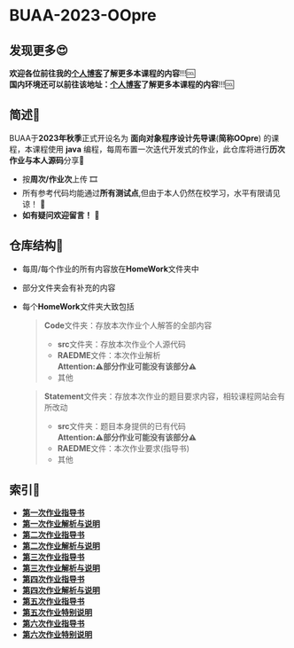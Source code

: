 # BUAA-2023-OOpre
## 发现更多😍
**欢迎各位前往我的[**个人博客**](https://mossdream.github.io)了解更多本课程的内容**!!!🆒  
**国内环境还可以前往该地址：[**个人博客**](https://mossdream.gitee.io)了解更多本课程的内容**!!!🆒


## 简述📝  
BUAA于**2023年秋季**正式开设名为 **面向对象程序设计先导课**(**简称OOpre**) 的课程，本课程使用 **java** 编程，每周布置一次迭代开发式的作业，此仓库将进行**历次作业与本人源码**分享🎁  
* 按**周次/作业次**上传  🎞
* 所有参考代码均能通过**所有测试点**,但由于本人仍然在校学习，水平有限请见谅！  🎇
* **如有疑问欢迎留言！**  🥳

## 仓库结构🔧
* 每周/每个作业的所有内容放在**HomeWork**文件夹中  
* 部分文件夹会有补充的内容

* 每个**HomeWork**文件夹大致包括
  
  > **Code**文件夹：存放本次作业个人解答的全部内容  
  > * **src**文件夹：存放本次作业个人源代码
  > * **RAEDME**文件：本次作业解析  
  > **Attention:⚠部分作业可能没有该部分⚠**    
  > * 其他


  > **Statement**文件夹：存放本次作业的题目要求内容，相较课程网站会有所改动
  > * **src**文件夹：题目本身提供的已有代码  
  > **Attention:⚠部分作业可能没有该部分⚠**
  > * **RAEDME**文件：本次作业要求(指导书)    
  > * 其他  

## 索引🧾
* **[第一次作业指导书](https://github.com/MossDream/BUAA-2023-OOpre/blob/main/HomeWork1/Statement/README.md)**  
* **[第一次作业解析与说明](https://github.com/MossDream/BUAA-2023-OOpre/blob/main/HomeWork1/Code/README.md)** 
* **[第二次作业指导书](https://github.com/MossDream/BUAA-2023-OOpre/blob/main/HomeWork2/Statement/README.md)**  
* **[第二次作业解析与说明](https://github.com/MossDream/BUAA-2023-OOpre/blob/main/HomeWork2/Code/README.md)** 
* **[第三次作业指导书](https://github.com/MossDream/BUAA-2023-OOpre/blob/main/HomeWork3/Statement/README.md)**  
* **[第三次作业解析与说明](https://github.com/MossDream/BUAA-2023-OOpre/blob/main/HomeWork3/Code/README.md)**
* **[第四次作业指导书](https://github.com/MossDream/BUAA-2023-OOpre/blob/main/HomeWork4/Statement/README.md)**  
* **[第四次作业解析与说明](https://github.com/MossDream/BUAA-2023-OOpre/blob/main/HomeWork4/Code/README.md)**  
* **[第五次作业指导书](https://github.com/MossDream/BUAA-2023-OOpre/blob/main/HomeWork5/Statement/README.md)**  
* **[第五次作业特别说明](https://github.com/MossDream/BUAA-2023-OOpre/blob/main/HomeWork5/Code/README.md)**
* **[第六次作业指导书](https://github.com/MossDream/BUAA-2023-OOpre/blob/main/HomeWork6/Statement/README.md)**  
* **[第六次作业特别说明](https://github.com/MossDream/BUAA-2023-OOpre/blob/main/HomeWork6/Code/README.md)**

